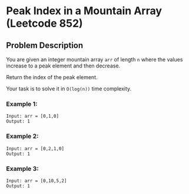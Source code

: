# Peak Index in a Mountain Array (Leetcode 852)

## Problem Description

You are given an integer mountain array `arr` of length `n` where the values increase to a peak element and then decrease.

Return the index of the peak element.

Your task is to solve it in `O(log(n))` time complexity.

 

### Example 1:
    Input: arr = [0,1,0]
    Output: 1

### Example 2:
    Input: arr = [0,2,1,0]
    Output: 1

### Example 3:
    Input: arr = [0,10,5,2]
    Output: 1